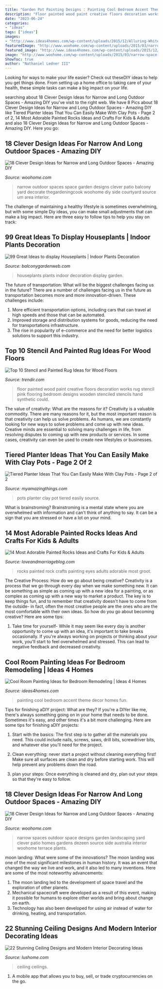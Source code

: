 ```yaml
---
title: "Garden Pot Painting Designs : Painting Cool Bedroom Accent Theme Decor Homes Fun"
description: "Floor painted wood paint creative floors decoration works rug stencil pink flooring bedroom designs wooden stenciled stencils hand synthetic could"
date: "2023-06-24"
categories:
- "ideas"
tags: ["ideas"]
images:
- "http://www.ideas4homes.com/wp-content/uploads/2015/12/Alluring-White-Flower-Accent-Picture-Decor-in-Cool-Room-Painting-Ideas-with-Cute-WallSelve.jpg"
featuredImage: "http://www.woohome.com/wp-content/uploads/2015/03/narrow-space-designs-woohome-18.jpg"
featured_image: "http://www.ideas4homes.com/wp-content/uploads/2015/12/Alluring-White-Flower-Accent-Picture-Decor-in-Cool-Room-Painting-Ideas-with-Cute-WallSelve.jpg"
image: "http://www.woohome.com/wp-content/uploads/2015/03/narrow-space-designs-woohome-18.jpg"
ShowToc: true
author: "Nathaniel Ledner III"
---
```



Looking for ways to make your life easier? Check out theseDIY ideas to help you get things done. From setting up a home office to taking care of your health, these simple tasks can make a big impact on your life.

	

		
searching about 18 Clever Design Ideas for Narrow and Long Outdoor Spaces - Amazing DIY you've visit to the right web. We have 8 Pics about 18 Clever Design Ideas for Narrow and Long Outdoor Spaces - Amazing DIY like Tiered Planter Ideas That You Can Easily Make With Clay Pots - Page 2 of 2, 14 Most Adorable Painted Rocks Ideas and Crafts For Kids &amp; Adults and also 18 Clever Design Ideas for Narrow and Long Outdoor Spaces - Amazing DIY. Here you go:
		
    
## 18 Clever Design Ideas For Narrow And Long Outdoor Spaces - Amazing DIY

<img loading=lazy src="http://www.woohome.com/wp-content/uploads/2015/03/narrow-space-designs-woohome-13.jpg" onerror="this.onerror=null;this.src='https://tse3.mm.bing.net/th?id=OIP.qbl6JiHcP3gaDbZ56xwHKAHaLH&amp;pid=15.1';" alt="18 Clever Design Ideas for Narrow and Long Outdoor Spaces - Amazing DIY">

_Source: woohome.com_

>narrow outdoor spaces space garden designs clever patio balcony yard decorate thegardeningcook woohome diy side courtyard source um area interior. 

	

The challenge of maintaining a healthy lifestyle is sometimes overwhelming, but with some simple Diy ideas, you can make small adjustments that can make a big impact. Here are three easy to follow tips to help you stay on track:

    
## 99 Great Ideas To Display Houseplants | Indoor Plants Decoration

<img loading=lazy src="https://balconygardenweb.com/wp-content/uploads/2016/01/dispaying-houseplants-5.jpg" onerror="this.onerror=null;this.src='https://tse3.mm.bing.net/th?id=OIP.qgbrsahjM9K5OcaqmVoqRAHaLH&amp;pid=15.1';" alt="99 Great Ideas to display Houseplants | Indoor Plants Decoration">

_Source: balconygardenweb.com_

>houseplants plants indoor decoration display garden. 

	

The future of transportation: What will be the biggest challenges facing us in the future?
There are a number of challenges facing us in the future as transportation becomes more and more innovation-driven. These challenges include: 
1) More efficient transportation options, including cars that can travel at high speeds and those that can be automated.
2) Improved storage and distribution systems for goods, reducing the need for transportations infrastructure. 
3) The rise in popularity of e-commerce and the need for better logistics solutions to support this industry.

    
## Top 10 Stencil And Painted Rug Ideas For Wood Floors

<img loading=lazy src="http://cdn.trendir.com/wp-content/uploads/old/trends/assets_c/2015/08/girl-room-painted-pink-floor-thumb-autox839-55645.jpg" onerror="this.onerror=null;this.src='https://tse1.mm.bing.net/th?id=OIP.IepVnPGDSNnBUQBPy4ic3QHaJ4&amp;pid=15.1';" alt="Top 10 Stencil and Painted Rug Ideas for Wood Floors">

_Source: trendir.com_

>floor painted wood paint creative floors decoration works rug stencil pink flooring bedroom designs wooden stenciled stencils hand synthetic could. 

	

The value of creativity: What are the reasons for it?
Creativity is a valuable commodity. There are many reasons for it, but the most important reason is that creativity can help us solve problems. As humans, we are constantly looking for new ways to solve problems and come up with new ideas. Creative minds are essential to solving many challenges in life, from resolving disputes to coming up with new products or services. In some cases, creativity can even be used to create new lifestyles or businesses.

    
## Tiered Planter Ideas That You Can Easily Make With Clay Pots - Page 2 Of 2

<img loading=lazy src="https://myamazingthings.com/wp-content/uploads/2017/07/clay-pot-ideas-10.jpg" onerror="this.onerror=null;this.src='https://tse2.mm.bing.net/th?id=OIP.gpRJpQOb_RSHZo1GUD2jLwHaNK&amp;pid=15.1';" alt="Tiered Planter Ideas That You Can Easily Make With Clay Pots - Page 2 of 2">

_Source: myamazingthings.com_

>pots planter clay pot tiered easily source. 

	

What is brainstroming? Brainstroming is a mental state where you are overwhelmed with information and can't think of anything to say. It can be a sign that you are stressed or have a lot on your mind.

    
## 14 Most Adorable Painted Rocks Ideas And Crafts For Kids &amp; Adults

<img loading=lazy src="https://cdn.loveandmarriageblog.com/wp-content/uploads/2018/07/rocks-peekingeyes.jpg" onerror="this.onerror=null;this.src='https://tse2.mm.bing.net/th?id=OIP.XY_6jsHN6ZX1pcZYMB3Z4gAAAA&amp;pid=15.1';" alt="14 Most Adorable Painted Rocks Ideas and Crafts For Kids &amp; Adults">

_Source: loveandmarriageblog.com_

>rocks painted rock crafts painting eyes adults adorable most groot. 

	

The Creative Process: How do we go about being creative?
Creativity is a process that we go through every day when we make something new. It can be something as simple as coming up with a new idea for a painting, or as complex as coming up with a new way to market a product. The key is to keep things fun, and to remember that creativity doesn't have to come from the outside- in fact, often the most creative people are the ones who are the most comfortable with their own ideas. So how do you go about becoming creative? Here are some tips: 
1) Take time for yourself- While it may seem like every day is another opportunity to come up with an idea, it's important to take breaks occasionally. If you're always working on projects or thinking about your work, you'll start to feel overwhelmed and stressed. This can lead to negative feedback and decreased creativity.

    
## Cool Room Painting Ideas For Bedroom Remodeling | Ideas 4 Homes

<img loading=lazy src="http://www.ideas4homes.com/wp-content/uploads/2015/12/Alluring-White-Flower-Accent-Picture-Decor-in-Cool-Room-Painting-Ideas-with-Cute-WallSelve.jpg" onerror="this.onerror=null;this.src='https://tse4.mm.bing.net/th?id=OIP.LKGa0QfEquPrAlwizkEnbAHaFj&amp;pid=15.1';" alt="Cool Room Painting Ideas for Bedroom Remodeling | Ideas 4 Homes">

_Source: ideas4homes.com_

>painting cool bedroom accent theme decor homes fun. 

	

Tips for finishing aDIY project: What are they?
If you're a DIYer like me, there's always something going on in your home that needs to be done. Sometimes it's easy, and other times it's a bit more challenging. Here are some tips for finishing aDIY projects:
1. Start with the basics: The first step is to gather all the materials you need. This could include nails, screws, saws, drill bits, screwdriver bits, and whatever else you'll need for the project.

2. Clean everything: never start a project without cleaning everything first! Make sure all surfaces are clean and dry before starting work. This will help prevent any problems down the road.

3. plan your steps: Once everything is cleaned and dry, plan out your steps so that they're easy to follow.

    
## 18 Clever Design Ideas For Narrow And Long Outdoor Spaces - Amazing DIY

<img loading=lazy src="http://www.woohome.com/wp-content/uploads/2015/03/narrow-space-designs-woohome-18.jpg" onerror="this.onerror=null;this.src='https://tse1.mm.bing.net/th?id=OIP.PjdJzRPvTU0llO0Z56503wHaLH&amp;pid=15.1';" alt="18 Clever Design Ideas for Narrow and Long Outdoor Spaces - Amazing DIY">

_Source: woohome.com_

>narrow spaces outdoor space designs garden landscaping yard clever patio homes gardens dezeen source side australia interior woohome terrace plants. 

	

moon landing: What were some of the innovations?
The moon landing was one of the most significant milestones in human history. It was an event that changed the way we live and work, and it also led to many inventions. Here are some of the most noteworthy advancements: 
1) The moon landing led to the development of space travel and the exploration of other planets. 
2) Mechanical spacecraft were developed as a result of this event, making it possible for humans to explore other worlds and bring about change on earth. 
3) Technology has also been developed for using air instead of water for drinking, heating, and transportation.

    
## 22 Stunning Ceiling Designs And Modern Interior Decorating Ideas

<img loading=lazy src="https://www.lushome.com/wp-content/uploads/2015/03/modern-ceiling-designs-home-interiors-8.jpg" onerror="this.onerror=null;this.src='https://tse4.mm.bing.net/th?id=OIP.-nw0G4oHIxFATibVGqYTTwAAAA&amp;pid=15.1';" alt="22 Stunning Ceiling Designs and Modern Interior Decorating Ideas">

_Source: lushome.com_

>ceiling ceilings. 

	

1. A mobile app that allows you to buy, sell, or trade cryptocurrencies on the go.

